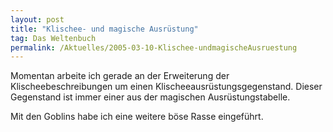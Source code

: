 ```yaml
---
layout: post
title: "Klischee- und magische Ausrüstung"
tag: Das Weltenbuch
permalink: /Aktuelles/2005-03-10-Klischee-undmagischeAusruestung
---
```


Momentan arbeite ich gerade an der Erweiterung der Klischeebeschreibungen um einen Klischeeausrüstungsgegenstand. Dieser Gegenstand ist immer einer aus der magischen Ausrüstungstabelle.

Mit den Goblins habe ich eine weitere böse Rasse eingeführt.


